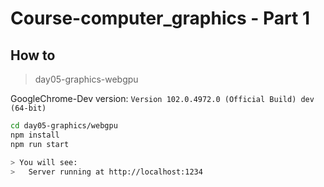 # Course-computer_graphics - Part 1

## How to

> day05-graphics-webgpu

GoogleChrome-Dev version: `Version 102.0.4972.0 (Official Build) dev (64-bit)`

```bash
cd day05-graphics/webgpu
npm install
npm run start

> You will see:
>   Server running at http://localhost:1234 
```